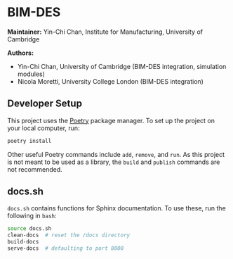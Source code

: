 # BIM-DES

**Maintainer:** Yin-Chi Chan, Institute for Manufacturing, University of Cambridge

**Authors:**
- Yin-Chi Chan, University of Cambridge (BIM-DES integration, simulation modules)
- Nicola Moretti, University College London (BIM-DES integration)

## Developer Setup

This project uses the [Poetry](https://python-poetry.org/) package manager.
To set up the project on your local computer, run:

```bash
poetry install
```

Other useful Poetry commands include `add`, `remove`, and `run`. As this project is not meant to
be used as a library, the `build` and `publish` commands are not recommended.

## docs.sh

`docs.sh` contains functions for Sphinx documentation. To use these, run the following in `bash`:

```bash
source docs.sh
clean-docs  # reset the /docs directory
build-docs
serve-docs  # defaulting to port 8000
```